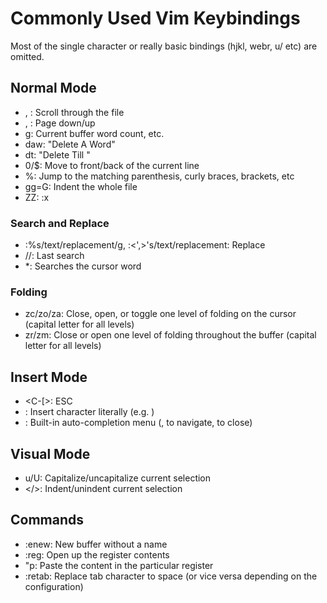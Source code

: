 # Commonly Used Vim Keybindings

Most of the single character or really basic bindings (hjkl, webr, u/<C-r> etc) are omitted.

## Normal Mode

- <C-d>, <C-u>: Scroll through the file
- <C-f>, <C-b>: Page down/up
- g<C-g>: Current buffer word count, etc.
- daw: "Delete A Word"
- dt<char>: "Delete Till <char>"
- 0/$: Move to front/back of the current line
- %: Jump to the matching parenthesis, curly braces, brackets, etc
- gg=G: Indent the whole file
- ZZ: :x

### Search and Replace

- :%s/text/replacement/g, :<',>'s/text/replacement: Replace
- //: Last search
- *: Searches the cursor word

### Folding

- zc/zo/za: Close, open, or toggle one level of folding on the cursor (capital letter for all levels)
- zr/zm: Close or open one level of folding throughout the buffer (capital letter for all levels)

## Insert Mode

- <C-[>: ESC
- <C-v><char>: Insert character literally (e.g. <TAB>)
- <C-n>: Built-in auto-completion menu (<C-n>, <C-p> to navigate, <C-e> to close)

## Visual Mode

- u/U: Capitalize/uncapitalize current selection
- </>: Indent/unindent current selection

## Commands

- :enew: New buffer without a name
- :reg: Open up the register contents
- "<clipboard-name>p: Paste the content in the particular register
- :retab: Replace tab character to space (or vice versa depending on the configuration)

